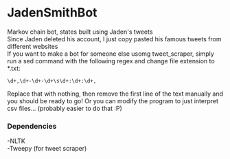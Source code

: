 # JadenSmithBot
Markov chain bot, states built using Jaden's tweets <br>
Since Jaden deleted his account, I just copy pasted his famous tweets from different websites<br>
If you want to make a bot for someone else usomg tweet_scraper, simply run a sed command with the following regex and change file extension to *.txt:
```
\d+,\d+-\d+-\d+\s\d+:\d+:\d+,
```
Replace that with nothing, then remove the first line of the text manually and you should be ready to go!
Or you can modify the program to just interpret csv files... (probably easier to do that :P)
<h3>Dependencies</h3>
-NLTK <br>
-Tweepy (for tweet scraper)
